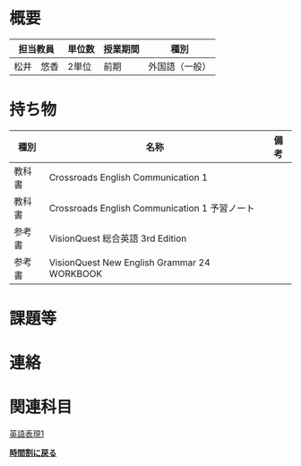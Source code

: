# 概要
| 担当教員  | 単位数 | 授業期間 | 種別      |
|-------|-----|------|---------|
| 松井　悠香 | 2単位 | 前期   | 外国語（一般） |
# 持ち物
| 種別  | 名称                                          | 備考 |
|-----|---------------------------------------------| --- |
| 教科書 | Crossroads English Communication 1          |    |
| 教科書 | Crossroads English Communication 1 予習ノート    |    |
| 参考書 | VisionQuest 総合英語 3rd Edition                |    |
| 参考書 | VisionQuest New English Grammar 24 WORKBOOK |    |
# 課題等

# 連絡

# 関連科目
[英語表現1](英語表現1.md)  

[**時間割に戻る**](../時間割.md)